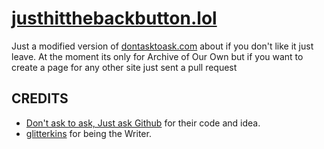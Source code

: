 # [justhitthebackbutton.lol](https://justhitthebackbutton.lol)
Just a modified version of [dontasktoask.com](https://dontasktoask.com/) about if you don't like it just leave. At the moment its only for Archive of Our Own but if you want to create a page for any other site just sent a pull request

## CREDITS
 * [Don't ask to ask, Just ask Github](https://github.com/maunium/dontasktoask.com) for their code and idea.
 * [glitterkins](https://bardofhope1.carrd.co/) for being the Writer.
